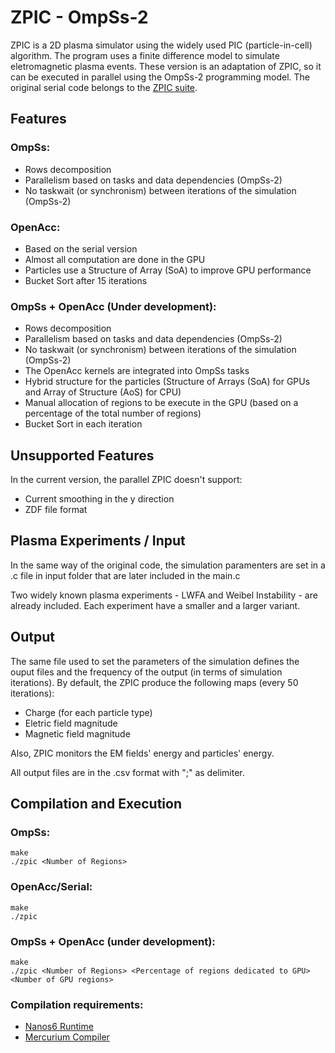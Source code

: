 # ZPIC - OmpSs-2 

ZPIC is a 2D plasma simulator using the widely used PIC (particle-in-cell) algorithm. The program uses a finite difference model to simulate eletromagnetic plasma events. These version is an adaptation of ZPIC, so it can be executed in parallel using the OmpSs-2 programming model. The original serial code belongs to the [ZPIC suite](https://github.com/ricardo-fonseca/zpic).  

## Features 

### OmpSs:
- Rows decomposition
- Parallelism based on tasks and data dependencies (OmpSs-2)
- No taskwait (or synchronism) between iterations of the simulation (OmpSs-2)

### OpenAcc:
- Based on the serial version
- Almost all computation are done in the GPU
- Particles use a Structure of Array (SoA) to improve GPU performance
- Bucket Sort after 15 iterations


### OmpSs + OpenAcc (Under development):
- Rows decomposition
- Parallelism based on tasks and data dependencies (OmpSs-2)
- No taskwait (or synchronism) between iterations of the simulation (OmpSs-2)
- The OpenAcc kernels are integrated into OmpSs tasks
- Hybrid structure for the particles (Structure of Arrays (SoA) for GPUs and Array of Structure (AoS) for CPU)
- Manual allocation of regions to be execute in the GPU (based on a percentage of the total number of regions)
- Bucket Sort in each iteration

## Unsupported Features
In the current version, the parallel ZPIC doesn't support:
- Current smoothing in the y direction
- ZDF file format 

## Plasma Experiments / Input
In the same way of the original code, the simulation paramenters are set in a .c file in input folder that are later included in the main.c

Two widely known plasma experiments - LWFA and Weibel Instability - are already included. Each experiment have a smaller and a larger variant.

## Output
The same file used to set the parameters of the simulation defines the ouput files and the frequency of the output (in terms of simulation iterations).
By default, the ZPIC produce the following maps (every 50 iterations):
- Charge (for each particle type)
- Eletric field magnitude
- Magnetic field magnitude

Also, ZPIC monitors the EM fields' energy and particles' energy.

All output files are in the .csv format with ";" as delimiter. 

## Compilation and Execution
### OmpSs:
```
make
./zpic <Number of Regions>
```
### OpenAcc/Serial:
```
make
./zpic
```
### OmpSs + OpenAcc (under development):
```
make
./zpic <Number of Regions> <Percentage of regions dedicated to GPU> <Number of GPU regions>
```

### Compilation requirements:
- [Nanos6 Runtime](https://github.com/bsc-pm/nanos6)
- [Mercurium Compiler](https://github.com/bsc-pm/mcxx)
